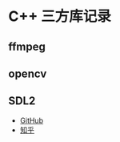 # C++ 三方库记录

## ffmpeg



## opencv



## SDL2

- [GitHub](https://github.com/libsdl-org/SDL)
- [知乎](https://zhuanlan.zhihu.com/p/591847478)